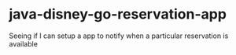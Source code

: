 # java-disney-go-reservation-app
Seeing if I can setup a app to notify when a particular reservation is available
